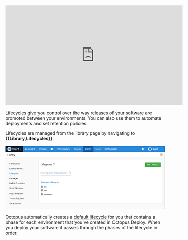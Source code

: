 <iframe width="560" height="315" src="https://www.youtube.com/embed/ofc-u61ukRA" frameborder="0" allow="accelerometer; autoplay; encrypted-media; gyroscope; picture-in-picture" allowfullscreen></iframe>

Lifecycles give you control over the way releases of your software are promoted between your environments. You can also use them to automate deployments and set retention policies.

Lifecycles are managed from the library page by navigating to **{{Library,Lifecycles}}**:

![The lifecyles area of the Octopus Web Portal](/docs/shared-content/releases/images/lifecycles.png "width=500")

Octopus automatically creates a [default lifecycle](/docs/releases/lifecycles/index.md#default-lifecycle) for you that contains a phase for each environment that you've created in Octopus Deploy. When you deploy your software it passes through the phases of the lifecycle in order.
